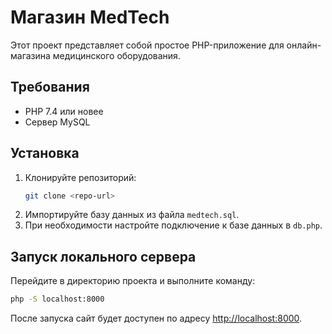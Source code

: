 # Магазин MedTech

Этот проект представляет собой простое PHP-приложение для онлайн-магазина медицинского оборудования.

## Требования
- PHP 7.4 или новее
- Сервер MySQL

## Установка
1. Клонируйте репозиторий:
   ```bash
   git clone <repo-url>
   ```
2. Импортируйте базу данных из файла `medtech.sql`.
3. При необходимости настройте подключение к базе данных в `db.php`.

## Запуск локального сервера
Перейдите в директорию проекта и выполните команду:
```bash
php -S localhost:8000
```
После запуска сайт будет доступен по адресу [http://localhost:8000](http://localhost:8000).